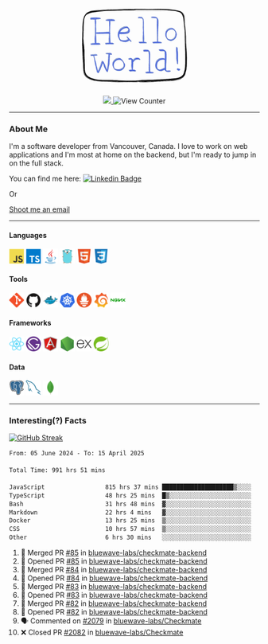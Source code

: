 <div align="center">
    <img src="./img/hello_world.webp" height="200px" width="">
    <div>
        <a href="https://www.linkedin.com/in/ajhollid">
            <img src="https://img.shields.io/badge/LinkedIn-blue"/>
        </a>
        <img src="https://komarev.com/ghpvc/?username=ajhollid&color=yellow" alt="View Counter">
    </div>
</div>

---

### About Me

I'm a software developer from Vancouver, Canada. I love to work on web applications and I'm most at home on the backend, but I'm ready to jump in on the full stack.

You can find me here: [![Linkedin Badge](https://img.shields.io/badge/-ajhollid-blue?style=flat&logo=Linkedin&logoColor=white)](https://www.linkedin.com/in/ajhollid)

Or

[Shoot me an email](mailto:ajhollid@gmail.com)

---

#### Languages

<div>
    <img src="./img/devicons/javascript-original.svg" width=30 height=30 alt="JavaScript">
    <img src="/img/devicons/typescript-original.svg" width=30 height=30 alt="TypeScript">
    <img src="./img/devicons/java-original.svg" width=30 height=30 alt="Java">
    <img src="./img/devicons/go-original.svg" width=30 height=30 alt="Golang">
    <img src="./img/devicons/html5-original.svg" width=30 height=30 alt="HTML 5">
    <img src="./img/devicons/css3-original.svg" width=30 height=30 alt="CSS 3">
</div>

#### Tools

<div>
    <img src="./img/devicons/git-original.svg" width=30 height=30 alt="Git">
    <img src="./img/devicons/github-original.svg" width=30 height=30 alt="Github">
    <img src="./img/devicons/docker-original.svg" width=30 
    height=30 alt="Docker">
    <img src="./img/devicons/kubernetes-original.svg" width=30 height=30 alt="K8">
    <img src="./img/devicons/prometheus-original.svg" width=30 height=30 alt="Prometheus">
    <img src="./img/devicons/grafana-original.svg" width=30 height=30 alt="Grafana">
    <img src="./img/devicons/nginx-original.svg" width=30 height=30 alt="Nginx">
</div>

#### Frameworks

<div>
    <img src="./img/devicons/react-original.svg" width=30 height=30 alt="React">
    <img src="./img/devicons/gatsby-original.svg" width=30 height=30 alt="Gatsby">
    <img src="./img/devicons/angularjs-original.svg" width=30 height=30 alt="AngularJS">
    <img src="./img/devicons/nodejs-original.svg" width=30 height=30 alt="NodeJS">
    <img src="./img/devicons/express-original.svg" width=30 height=30 alt="Express">
    <img src="./img/devicons/spring-original.svg" width=30 height=30 alt="Spring">
</div>

#### Data

<div>
    <img src="./img/devicons/postgresql-original.svg" width=30 height=30 alt="Postgresql">
    <img src="./img/devicons/mysql-original.svg" width=30 height=30 alt="Mysql">
    <img src="./img/devicons/mongodb-original.svg" width=30 height=30 alt="MongoDB">
</div>

---

### Interesting(?) Facts

[![GitHub Streak](http://github-readme-streak-stats.herokuapp.com?user=ajhollid)](https://git.io/streak-stats)

 <!--START_SECTION:waka-->

```txt
From: 05 June 2024 - To: 15 April 2025

Total Time: 991 hrs 51 mins

JavaScript                 815 hrs 37 mins ████████████████████▒░░░░   81.70 %
TypeScript                 48 hrs 25 mins  █▒░░░░░░░░░░░░░░░░░░░░░░░   04.85 %
Bash                       31 hrs 48 mins  ▓░░░░░░░░░░░░░░░░░░░░░░░░   03.19 %
Markdown                   22 hrs 4 mins   ▓░░░░░░░░░░░░░░░░░░░░░░░░   02.21 %
Docker                     13 hrs 25 mins  ▒░░░░░░░░░░░░░░░░░░░░░░░░   01.35 %
CSS                        10 hrs 57 mins  ▒░░░░░░░░░░░░░░░░░░░░░░░░   01.10 %
Other                      6 hrs 30 mins   ░░░░░░░░░░░░░░░░░░░░░░░░░   00.65 %
```

<!--END_SECTION:waka-->


<!--START_SECTION:activity-->
1. 🎉 Merged PR [#85](https://github.com/bluewave-labs/checkmate-backend/pull/85) in [bluewave-labs/checkmate-backend](https://github.com/bluewave-labs/checkmate-backend)
2. 💪 Opened PR [#85](https://github.com/bluewave-labs/checkmate-backend/pull/85) in [bluewave-labs/checkmate-backend](https://github.com/bluewave-labs/checkmate-backend)
3. 🎉 Merged PR [#84](https://github.com/bluewave-labs/checkmate-backend/pull/84) in [bluewave-labs/checkmate-backend](https://github.com/bluewave-labs/checkmate-backend)
4. 💪 Opened PR [#84](https://github.com/bluewave-labs/checkmate-backend/pull/84) in [bluewave-labs/checkmate-backend](https://github.com/bluewave-labs/checkmate-backend)
5. 🎉 Merged PR [#83](https://github.com/bluewave-labs/checkmate-backend/pull/83) in [bluewave-labs/checkmate-backend](https://github.com/bluewave-labs/checkmate-backend)
6. 💪 Opened PR [#83](https://github.com/bluewave-labs/checkmate-backend/pull/83) in [bluewave-labs/checkmate-backend](https://github.com/bluewave-labs/checkmate-backend)
7. 🎉 Merged PR [#82](https://github.com/bluewave-labs/checkmate-backend/pull/82) in [bluewave-labs/checkmate-backend](https://github.com/bluewave-labs/checkmate-backend)
8. 💪 Opened PR [#82](https://github.com/bluewave-labs/checkmate-backend/pull/82) in [bluewave-labs/checkmate-backend](https://github.com/bluewave-labs/checkmate-backend)
9. 🗣 Commented on [#2079](https://github.com/bluewave-labs/Checkmate/pull/2079#issuecomment-2813535695) in [bluewave-labs/Checkmate](https://github.com/bluewave-labs/Checkmate)
10. ❌ Closed PR [#2082](https://github.com/bluewave-labs/Checkmate/pull/2082) in [bluewave-labs/Checkmate](https://github.com/bluewave-labs/Checkmate)
<!--END_SECTION:activity-->
